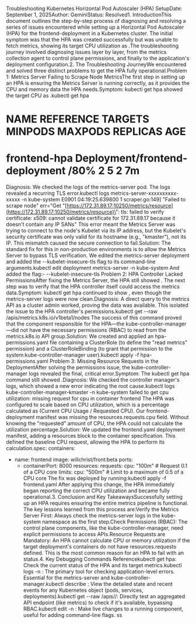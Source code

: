 Troubleshooting Kubernetes Horizontal Pod Autoscaler (HPA) SetupDate: September 1, 2025Author: GeminiStatus: Resolved1. IntroductionThis document outlines the step-by-step process of diagnosing and resolving a series of issues encountered while setting up a Horizontal Pod Autoscaler (HPA) for the frontend-deployment in a Kubernetes cluster. The initial symptom was that the HPA was created successfully but was unable to fetch metrics, showing its target CPU utilization as <unknown>.The troubleshooting journey involved diagnosing issues layer by layer, from the metrics collection agent to control plane permissions, and finally to the application's deployment configuration.2. The Troubleshooting JourneyWe encountered and solved three distinct problems to get the HPA fully operational.Problem 1: Metrics Server Failing to Scrape Node MetricsThe first step in setting up an HPA is ensuring the Metrics Server is running correctly, as it provides the CPU and memory data the HPA needs.Symptom: kubectl get hpa showed the target CPU as <unknown>.kubectl get hpa
# NAME           REFERENCE                          TARGETS         MINPODS   MAXPODS   REPLICAS   AGE
# frontend-hpa   Deployment/frontend-deployment   <unknown>/80%   2         5         2          7m
Diagnosis: We checked the logs of the metrics-server pod. The logs revealed a recurring TLS error.kubectl logs metrics-server-xxxxxxxxxx-xxxxx -n kube-system
E0901 04:19:25.639800 1 scraper.go:149] "Failed to scrape node" err="Get \"[https://172.31.89.17:10250/metrics/resource](https://172.31.89.17:10250/metrics/resource)\": tls: failed to verify certificate: x509: cannot validate certificate for 172.31.89.17 because it doesn't contain any IP SANs"
This error meant the Metrics Server was trying to connect to the node's Kubelet via its IP address, but the Kubelet's security certificate was only valid for its hostname (e.g., "kmaster"), not its IP. This mismatch caused the secure connection to fail.Solution: The standard fix for this in non-production environments is to allow the Metrics Server to bypass TLS verification. We edited the metrics-server deployment and added the --kubelet-insecure-tls flag to its command-line arguments.kubectl edit deployment metrics-server -n kube-system
And added the flag:- --kubelet-insecure-tls
Problem 2: HPA Controller Lacked PermissionsAfter fixing the Metrics Server, the HPA still showed <unknown>. The next step was to verify that the HPA controller itself could access the metrics data.Symptom: kubectl get hpa continued to show <unknown>, even though the metrics-server logs were now clean.Diagnosis: A direct query to the metrics API as a cluster admin worked, proving the data was available. This isolated the issue to the HPA controller's permissions.kubectl get --raw /apis/metrics.k8s.io/v1beta1/nodes
The success of this command proved that the component responsible for the HPA—the kube-controller-manager—did not have the necessary permissions (RBAC) to read from the metrics.k8s.io API group.Solution: We created and applied an hpa-permissions.yaml file containing a ClusterRole (to define the "read metrics" permission) and a ClusterRoleBinding (to grant that permission to the system:kube-controller-manager user).kubectl apply -f hpa-permissions.yaml
Problem 3: Missing Resource Requests in the DeploymentAfter solving the permissions issue, the kube-controller-manager logs revealed the final, critical error.Symptom: The kubectl get hpa command still showed <unknown>.Diagnosis: We checked the controller manager's logs, which showed a new error indicating the root cause.kubectl logs kube-controller-manager-kmaster -n kube-system
failed to get cpu utilization: missing request for cpu in container frontend
The HPA was configured to scale based on CPU utilization, which is a percentage calculated as (Current CPU Usage / Requested CPU). Our frontend-deployment manifest was missing the resources.requests.cpu field. Without knowing the "requested" amount of CPU, the HPA could not calculate the utilization percentage.Solution: We updated the frontend.yaml deployment manifest, adding a resources block to the container specification. This defined the baseline CPU request, allowing the HPA to perform its calculation.spec:
  containers:
  - name: frontend
    image: willchrist/front:beta
    ports:
      - containerPort: 8000
    resources:
      requests:
        cpu: "100m"  # Request 0.1 of a CPU core
      limits:
        cpu: "500m"  # Limit to a maximum of 0.5 of a CPU core
The fix was deployed by running:kubectl apply -f frontend.yaml
After applying this change, the HPA immediately began reporting the correct CPU utilization and became fully operational.3. Conclusion and Key TakeawaysSuccessfully setting up an HPA requires ensuring the entire metrics pipeline is functional. The key lessons learned from this process are:Verify the Metrics Server First: Always check the metrics-server logs in the kube-system namespace as the first step.Check Permissions (RBAC): The control plane components, like the kube-controller-manager, need explicit permissions to access APIs.Resource Requests are Mandatory: An HPA cannot calculate CPU or memory utilization if the target deployment's containers do not have resources.requests defined. This is the most common reason for an HPA to fail with an <unknown> status.4. Key Debugging Commands Referencekubectl get hpa: Check the current status of the HPA and its target metrics.kubectl logs <pod-name> -n <namespace>: The primary tool for checking application-level errors. Essential for the metrics-server and kube-controller-manager.kubectl describe <resource-type> <resource-name>: View the detailed state and recent events for any Kubernetes object (pods, services, deployments).kubectl get --raw /apis/<api-group>/<version>: Directly test an aggregated API endpoint (like metrics) to check if it's available, bypassing RBAC.kubectl edit <resource-type> <resource-name> -n <namespace>: Make live changes to a running component, useful for adding command-line flags.   ss
